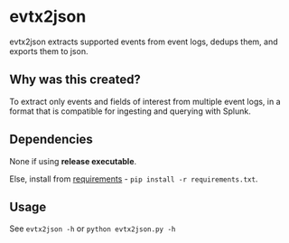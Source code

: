 # evtx2json
evtx2json extracts supported events from event logs, dedups them, and exports them 
to json.

## Why was this created?
To extract only events and fields of interest from multiple event logs, in
a format that is compatible for ingesting and querying with Splunk.

## Dependencies
None if using **release executable**. 

Else, install from [requirements](https://github.com/Silv3rHorn/evtx2json/blob/master/requirements.txt) - `pip install -r requirements.txt`.

## Usage
See `evtx2json -h` or `python evtx2json.py -h`
